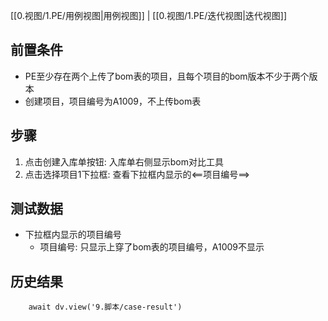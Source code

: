 [[0.视图/1.PE/用例视图|用例视图]] | [[0.视图/1.PE/迭代视图|迭代视图]]

## 前置条件

- PE至少存在两个上传了bom表的项目，且每个项目的bom版本不少于两个版本
- 创建项目，项目编号为A1009，不上传bom表

## 步骤

1. 点击创建入库单按钮: 入库单右侧显示bom对比工具
2. 点击选择项目1下拉框: 查看下拉框内显示的<==项目编号==>

## 测试数据

- 下拉框内显示的项目编号
	- 项目编号: 只显示上穿了bom表的项目编号，A1009不显示

## 历史结果

```dataviewjs
    await dv.view('9.脚本/case-result')
```
